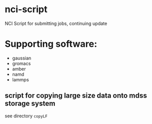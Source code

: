 # nci-script
NCI Script for submitting jobs, continuing update

# Supporting software:

* gaussian
* gromacs
* amber 
* namd
* lammps


## script for copying large size data onto mdss storage system

see directory `copyLF`
